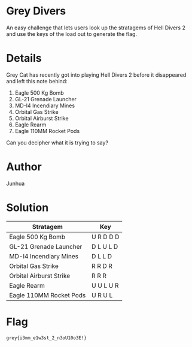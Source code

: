 # Grey Divers

An easy challenge that lets users look up the stratagems of Hell Divers 2 and
use the keys of the load out to generate the flag.

# Details

Grey Cat has recently got into playing Hell Divers 2 before it disappeared and left this note behind:

1. Eagle 500 Kg Bomb
2. GL-21 Grenade Launcher
3. MD-I4 Incendiary Mines
4. Orbital Gas Strike
5. Orbital Airburst Strike
6. Eagle Rearm
7. Eagle 110MM Rocket Pods

Can you decipher what it is trying to say?

# Author

Junhua

# Solution

| Stratagem               | Key       |
| ----------------------- | --------- |
| Eagle 500 Kg Bomb       | U R D D D |
| GL-21 Grenade Launcher  | D L U L D |
| MD-I4 Incendiary Mines  | D L L D   |
| Orbital Gas Strike      | R R D R   |
| Orbital Airburst Strike | R R R     |
| Eagle Rearm             | U U L U R |
| Eagle 110MM Rocket Pods | U R U L   |

# Flag

`grey{i3mm_e1w3st_2_n3oU10o3E!}`

